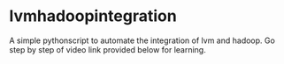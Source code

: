 # lvmhadoopintegration
A simple pythonscript to automate the integration of lvm and hadoop.
Go step by step of video link provided below for learning.
